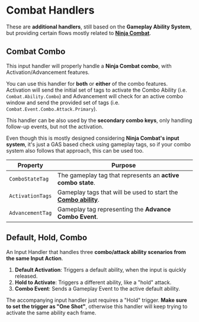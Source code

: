 # Combat Handlers
<primary-label ref="input"/>

These are **additional handlers**, still based on the **Gameplay Ability System**, but providing certain flows mostly
related to [**Ninja Combat**](cbt_overview.md).

## Combat Combo
This input handler will properly handle a **Ninja Combat combo**, with Activation/Advancement features.

You can use this handler for **both** or **either** of the combo features. Activation will send the initial set of tags 
to activate the Combo Ability (i.e. `Combat.Ability.Combo`) and Advancement will check for an active combo window and 
send the provided set of tags (i.e. `Combat.Event.Combo.Attack.Primary`). 

This handler can be also used by the **secondary combo keys**, only handling follow-up events, but not the activation.

Even though this is mostly designed considering **Ninja Combat's input system**, it's just a GAS based check using 
gameplay tags, so if your combo system also follows that approach, this can be used too. 

| Property         | Purpose                                                                          |
|------------------|----------------------------------------------------------------------------------|
| `ComboStateTag`  | The gameplay tag that represents an **active combo state**.                      |
| `ActivationTags` | Gameplay tags that will be used to start the [**Combo ability**](cbt_combos.md). |
| `AdvancementTag` | Gameplay tag representing the **Advance Combo Event**.                           |

## Default, Hold, Combo
An Input Handler that handles three **combo/attack ability scenarios from the same Input Action**.

1. **Default Activation**: Triggers a default ability, when the input is quickly released.
2. **Hold to Activate**: Triggers a different ability, like a "hold" attack.
3. **Combo Event**: Sends a Gameplay Event to the active default ability.

The accompanying input handler just requires a "Hold" trigger. **Make sure to set the trigger as "One Shot"**, otherwise 
this handler will keep trying to activate the same ability each frame.